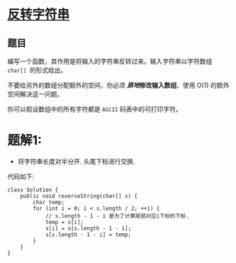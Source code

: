 # [反转字符串](https://leetcode-cn.com/leetbook/read/top-interview-questions-easy/xnhbqj/)  
  
## 题目
  
编写一个函数，其作用是将输入的字符串反转过来。输入字符串以字符数组 ```char[] ```的形式给出。
  
不要给另外的数组分配额外的空间，你必须 ***原地*****修改输入数组**、使用 O(1) 的额外空间解决这一问题。
  
你可以假设数组中的所有字符都是 ```ASCII``` 码表中的可打印字符。
  
# 题解1:
  
  * 将字符串长度对半分开. 头尾下标进行交换.  
  
代码如下:  
  
```
class Solution {
    public void reverseString(char[] s) {
        char temp;
        for (int i = 0; i < s.length / 2; ++i) {
			// s.length - 1 - i 是为了计算尾部对应i下标的下标.
            temp = s[i];
            s[i] = s[s.length - 1 - i];
            s[s.length - 1 - i] = temp;
        }
    }
}
```